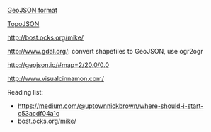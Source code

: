 [GeoJSON format](http://geojson.org/geojson-spec.html)

[TopoJSON](https://github.com/mbostock/topojson)



http://bost.ocks.org/mike/

http://www.gdal.org/: convert shapefiles to GeoJSON, use ogr2ogr

http://geojson.io/#map=2/20.0/0.0

http://www.visualcinnamon.com/



Reading list:
- https://medium.com/@uptownnickbrown/where-should-i-start-c53acdf04a1c
- bost.ocks.org/mike/
